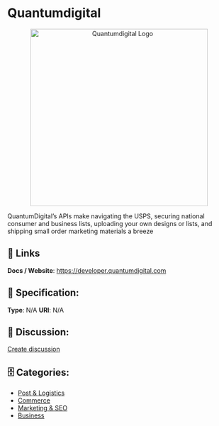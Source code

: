 # Quantumdigital
<p align="center">
    <img width="400" src="https://raw.githubusercontent.com/apis-list/apis-list/main/apis/quantumdigital/logo_256x256.png" alt="Quantumdigital Logo"/>
</p>

 QuantumDigital’s APIs make navigating the USPS, securing national consumer and business lists, uploading your own designs or lists, and shipping small order marketing materials a breeze

##  🔗 Links
**Docs / Website**: https://developer.quantumdigital.com

## 🧬 Specification:
**Type**: N/A
**URI**: N/A

## 💬 Discussion:
[Create discussion](https://github.com/apis-list/apis-list/discussions/new)

## 🗄️ Categories:
- [Post & Logistics](https://github.com/apis-list/apis-list#post--logistics)
- [Commerce](https://github.com/apis-list/apis-list#commerce)
- [Marketing & SEO](https://github.com/apis-list/apis-list#marketing--seo)
- [Business](https://github.com/apis-list/apis-list#business)



